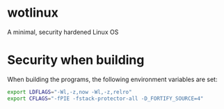 # wotlinux
A minimal, security hardened Linux OS

# Security when building

When building the programs, the following environment variables are set:

```bash
export LDFLAGS="-Wl,-z,now -Wl,-z,relro"
export CFLAGS="-fPIE -fstack-protector-all -D_FORTIFY_SOURCE=4"
```
